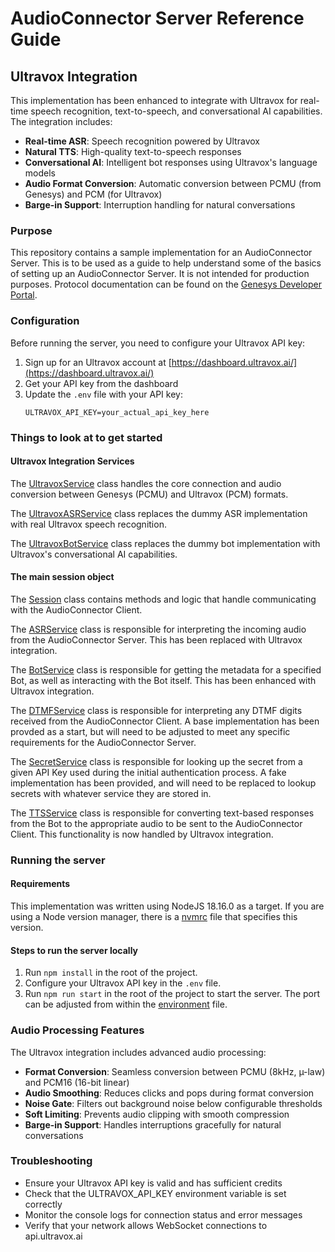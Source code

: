 # AudioConnector Server Reference Guide

## Ultravox Integration

This implementation has been enhanced to integrate with Ultravox for real-time speech recognition, text-to-speech, and conversational AI capabilities. The integration includes:

- **Real-time ASR**: Speech recognition powered by Ultravox
- **Natural TTS**: High-quality text-to-speech responses
- **Conversational AI**: Intelligent bot responses using Ultravox's language models
- **Audio Format Conversion**: Automatic conversion between PCMU (from Genesys) and PCM (for Ultravox)
- **Barge-in Support**: Interruption handling for natural conversations

### Purpose
This repository contains a sample implementation for an AudioConnector Server. This is to be used as a guide to help understand some of the basics of setting up an AudioConnector Server. It is not intended for production purposes. Protocol documentation can be found on the [Genesys Developer Portal](https://developer.genesys.cloud/devapps/audiohook/).

### Configuration

Before running the server, you need to configure your Ultravox API key:

1. Sign up for an Ultravox account at [https://dashboard.ultravox.ai/](https://dashboard.ultravox.ai/)
2. Get your API key from the dashboard
3. Update the `.env` file with your API key:
   ```
   ULTRAVOX_API_KEY=your_actual_api_key_here
   ```

### Things to look at to get started

#### Ultravox Integration Services
The [UltravoxService](./src/services/ultravox-service.ts) class handles the core connection and audio conversion between Genesys (PCMU) and Ultravox (PCM) formats.

The [UltravoxASRService](./src/services/ultravox-asr-service.ts) class replaces the dummy ASR implementation with real Ultravox speech recognition.

The [UltravoxBotService](./src/services/ultravox-bot-service.ts) class replaces the dummy bot implementation with Ultravox's conversational AI capabilities.

#### The main session object
The [Session](./src/common/session.ts) class contains methods and logic that handle communicating with the AudioConnector Client.

The [ASRService](./src/services/asr-service.ts) class is responsible for interpreting the incoming audio from the AudioConnector Server. This has been replaced with Ultravox integration.

The [BotService](./src/services/bot-service.ts) class is responsible for getting the metadata for a specified Bot, as well as interacting with the Bot itself. This has been enhanced with Ultravox integration.

The [DTMFService](./src/services/dtmf-service.ts) class is responsible for interpreting any DTMF digits received from the AudioConnector Client. A base implementation has been provded as a start, but will need to be adjusted to meet any specific requirements for the AudioConnector Server.

The [SecretService](./src/services/secret-service.ts) class is responsible for looking up the secret from a given API Key used during the initial authentication process. A fake implementation has been provided, and will need to be replaced to lookup secrets with whatever service they are stored in.

The [TTSService](./src/services/tts-service.ts) class is responsible for converting text-based responses from the Bot to the appropriate audio to be sent to the AudioConnector Client. This functionality is now handled by Ultravox integration.

### Running the server

#### Requirements
This implementation was written using NodeJS 18.16.0 as a target. If you are using a Node version manager, there is a [nvmrc](./.nvmrc) file that specifies this version.

#### Steps to run the server locally
1) Run `npm install` in the root of the project.
2) Configure your Ultravox API key in the `.env` file.
3) Run `npm run start` in the root of the project to start the server. The port can be adjusted from within the [environment](./.env) file.

### Audio Processing Features

The Ultravox integration includes advanced audio processing:

- **Format Conversion**: Seamless conversion between PCMU (8kHz, µ-law) and PCM16 (16-bit linear)
- **Audio Smoothing**: Reduces clicks and pops during format conversion
- **Noise Gate**: Filters out background noise below configurable thresholds
- **Soft Limiting**: Prevents audio clipping with smooth compression
- **Barge-in Support**: Handles interruptions gracefully for natural conversations

### Troubleshooting

- Ensure your Ultravox API key is valid and has sufficient credits
- Check that the ULTRAVOX_API_KEY environment variable is set correctly
- Monitor the console logs for connection status and error messages
- Verify that your network allows WebSocket connections to api.ultravox.ai